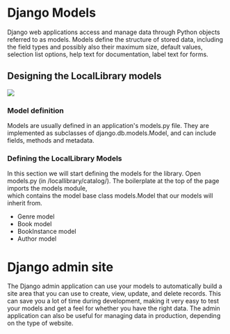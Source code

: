 # Django Models

Django web applications access and manage data through Python objects referred to as models. Models define the structure of stored data, including the field types and possibly also their maximum size, default values, selection list options, help text for documentation, label text for forms.  

## Designing the LocalLibrary models
![](https://developer.mozilla.org/en-US/docs/Learn/Server-side/Django/Models/local_library_model_uml.svg)

### Model definition
Models are usually defined in an application's models.py file. They are implemented as subclasses of django.db.models.Model, and can include fields, methods and metadata.

### Defining the LocalLibrary Models
In this section we will start defining the models for the library. Open models.py (in /locallibrary/catalog/). The boilerplate at the top of the page imports the models module,<br> which contains the model base class models.Model that our models will inherit from.


* Genre model
* Book model
* BookInstance model
* Author model


# Django admin site
The Django admin application can use your models to automatically build a site area that you can use to create, view, update, and delete records. This can save you a lot of time during development, making it very easy to test your models and get a feel for whether you have the right data. The admin application can also be useful for managing data in production, depending on the type of website.




